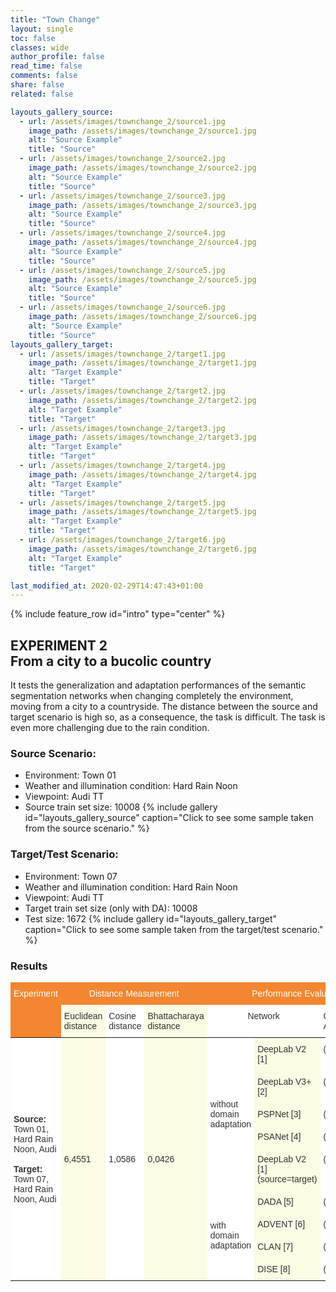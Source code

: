 ```yaml
---
title: "Town Change"
layout: single
toc: false
classes: wide
author_profile: false
read_time: false
comments: false
share: false
related: false

layouts_gallery_source:
  - url: /assets/images/townchange_2/source1.jpg
    image_path: /assets/images/townchange_2/source1.jpg
    alt: "Source Example"
    title: "Source"
  - url: /assets/images/townchange_2/source2.jpg
    image_path: /assets/images/townchange_2/source2.jpg
    alt: "Source Example"
    title: "Source"
  - url: /assets/images/townchange_2/source3.jpg
    image_path: /assets/images/townchange_2/source3.jpg
    alt: "Source Example"
    title: "Source"
  - url: /assets/images/townchange_2/source4.jpg
    image_path: /assets/images/townchange_2/source4.jpg
    alt: "Source Example"
    title: "Source"
  - url: /assets/images/townchange_2/source5.jpg
    image_path: /assets/images/townchange_2/source5.jpg
    alt: "Source Example"
    title: "Source"
  - url: /assets/images/townchange_2/source6.jpg
    image_path: /assets/images/townchange_2/source6.jpg
    alt: "Source Example"
    title: "Source"
layouts_gallery_target:
  - url: /assets/images/townchange_2/target1.jpg
    image_path: /assets/images/townchange_2/target1.jpg
    alt: "Target Example"
    title: "Target"
  - url: /assets/images/townchange_2/target2.jpg
    image_path: /assets/images/townchange_2/target2.jpg
    alt: "Target Example"
    title: "Target"
  - url: /assets/images/townchange_2/target3.jpg
    image_path: /assets/images/townchange_2/target3.jpg
    alt: "Target Example"
    title: "Target"
  - url: /assets/images/townchange_2/target4.jpg
    image_path: /assets/images/townchange_2/target4.jpg
    alt: "Target Example"
    title: "Target"
  - url: /assets/images/townchange_2/target5.jpg
    image_path: /assets/images/townchange_2/target5.jpg
    alt: "Target Example"
    title: "Target"
  - url: /assets/images/townchange_2/target6.jpg
    image_path: /assets/images/townchange_2/target6.jpg
    alt: "Target Example"
    title: "Target"

last_modified_at: 2020-02-29T14:47:43+01:00
---
```

{% include feature_row id="intro" type="center" %}

## EXPERIMENT 2<br>From a city to a bucolic country
It tests the generalization and adaptation performances of the semantic segmentation networks when changing completely the environment, 
moving from a city to a countryside. The distance between the source and target scenario is high so, as a consequence, the task is difficult. 
The task is even more challenging due to the rain condition.

### Source Scenario: 
- Environment: Town 01
- Weather and illumination condition: Hard Rain Noon
- Viewpoint: Audi TT
- Source train set size: 10008
{% include gallery id="layouts_gallery_source" caption="Click to see some sample taken from the source scenario." %}

### Target/Test Scenario:
- Environment: Town 07
- Weather and illumination condition: Hard Rain Noon
- Viewpoint: Audi TT
- Target train set size (only with DA): 10008
- Test size: 1672
{% include gallery id="layouts_gallery_target" caption="Click to see some sample taken from the target/test scenario." %}

### Results
<style type="text/css">
.tg  {border:none;border-collapse:collapse;border-color:#aaa;border-spacing:0;}
.tg td{background-color:#fff;border-color:#aaa;border-style:solid;border-width:0px;color:#333;
  font-family:Arial, sans-serif;font-size:14px;overflow:hidden;padding:10px 5px;word-break:normal;}
.tg th{background-color:#f38630;border-color:#aaa;border-style:solid;border-width:0px;color:#fff;
  font-family:Arial, sans-serif;font-size:14px;font-weight:normal;overflow:hidden;padding:10px 5px;word-break:normal;}
.tg .tg-lboi{border-color:inherit;text-align:left;vertical-align:middle}
.tg .tg-7d57{background-color:#FCFBE3;border-color:inherit;text-align:left;vertical-align:top}
.tg .tg-c3ow{border-color:inherit;text-align:center;vertical-align:top}
.tg .tg-0pky{border-color:inherit;text-align:left;vertical-align:top}
.tg .tg-z9fv{background-color:#FCFBE3;border-color:inherit;text-align:left;vertical-align:middle}
.tg .tg-dg7a{background-color:#FCFBE3;text-align:left;vertical-align:top}
.tg .tg-0lax{text-align:left;vertical-align:top}
</style>
<table class="tg">
<thead>
  <tr>
    <th class="tg-c3ow" rowspan="2">Experiment </th>
    <th class="tg-c3ow" colspan="3">Distance Measurement</th>
    <th class="tg-c3ow" colspan="4">Performance Evaluation</th>
  </tr>
  <tr>
    <td class="tg-7d57">Euclidean<br>distance</td>
    <td class="tg-0pky">Cosine<br>distance</td>
    <td class="tg-7d57">Bhattacharaya<br>distance</td>
    <td class="tg-c3ow" colspan="2">Network</td>
    <td class="tg-0pky">Code Available</td>
    <td class="tg-7d57">mIoU (%)</td>
  </tr>
</thead>
<tbody>
  <tr>
    <td class="tg-lboi" rowspan="9"><span style="font-weight:bold">Source:</span><br>Town 01, Hard Rain Noon, Audi<br><br><span style="font-weight:bold">Target:</span><br>Town 07, Hard Rain Noon, Audi</td>
    <td class="tg-z9fv" rowspan="9">6,4551</td>
    <td class="tg-lboi" rowspan="9">1,0586</td>
    <td class="tg-z9fv" rowspan="9">0,0426</td>
    <td class="tg-lboi" rowspan="5">without<br>domain<br>adaptation </td>
    <td class="tg-7d57">DeepLab V2 [1]</td>
    <td class="tg-0pky">(soon)</td>
    <td class="tg-7d57">21,65</td>
  </tr>
  <tr>
    <td class="tg-7d57">DeepLab V3+ [2]</td>
    <td class="tg-0pky">(soon)</td>
    <td class="tg-7d57">14,27</td>
  </tr>
  <tr>
    <td class="tg-7d57">PSPNet [3]</td>
    <td class="tg-0pky">(soon)</td>
    <td class="tg-7d57">14,64</td>
  </tr>
  <tr>
    <td class="tg-7d57">PSANet [4]</td>
    <td class="tg-0pky">(soon)</td>
    <td class="tg-7d57">15,52</td>
  </tr>
  <tr>
    <td class="tg-dg7a">DeepLab V2 [1]<br>(source=target)</td>
    <td class="tg-0lax">(soon)</td>
    <td class="tg-dg7a">78,02</td>
  </tr>
  <tr>
    <td class="tg-lboi" rowspan="4">with<br>domain<br>adaptation</td>
    <td class="tg-7d57">DADA [5]</td>
    <td class="tg-0pky">(soon)</td>
    <td class="tg-7d57">36,48</td>
  </tr>
  <tr>
    <td class="tg-7d57">ADVENT [6]</td>
    <td class="tg-0pky">(soon)</td>
    <td class="tg-7d57">39,30</td>
  </tr>
  <tr>
    <td class="tg-7d57">CLAN [7]</td>
    <td class="tg-0pky">(soon)</td>
    <td class="tg-7d57">41,18</td>
  </tr>
  <tr>
    <td class="tg-7d57">DISE [8]</td>
    <td class="tg-0pky">(soon)</td>
    <td class="tg-7d57">46,71</td>
  </tr>
</tbody>
</table>